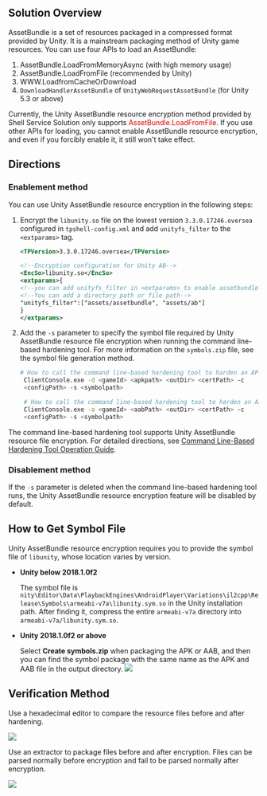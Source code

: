 ## Solution Overview

AssetBundle is a set of resources packaged in a compressed format provided by Unity. It is a mainstream packaging method of Unity game resources. You can use four APIs to load an AssetBundle:

1. AssetBundle.LoadFromMemoryAsync (with high memory usage)
2. AssetBundle.LoadFromFile (recommended by Unity)
3. WWW.LoadfromCacheOrDownload
4. `DownloadHandlerAssetBundle` of `UnityWebRequestAssetBundle` (for Unity 5.3 or above)

Currently, the Unity AssetBundle resource encryption method provided by Shell Service Solution only supports <font color="#dd0000">AssetBundle.LoadFromFile</font>. If you use other APIs for loading, you cannot enable AssetBundle resource encryption, and even if you forcibly enable it, it still won't take effect.

## Directions

### Enablement method

You can use Unity AssetBundle resource encryption in the following steps:

1. Encrypt the `libunity.so` file on the lowest version `3.3.0.17246.oversea` configured in `tpshell-config.xml` and add `unityfs_filter` to the `<extparams>` tag.
   ```xml
   <TPVersion>3.3.0.17246.oversea</TPVersion>
   
   <!--Encryption configuration for Unity AB-->
   <EncSo>libunity.so</EncSo>
   <extparams>{
   <!--you can add unityfs_filter in <extparams> to enable assetbundle enc-->
   <!--You can add a directory path or file path-->
   "unityfs_filter":["assets/assetbundle", "assets/ab"] 
   }
   </extparams>
   ```
2. Add the `-s` parameter to specify the symbol file required by Unity AssetBundle resource file encryption when running the command line-based hardening tool. For more information on the `symbols.zip` file, see the symbol file generation method.
   ```bash
   # How to call the command line-based hardening tool to harden an APK:
    ClientConsole.exe -d <gameId> <apkpath> <outDir> <certPath> -c 
    <configPath> -s <symbolpath>
   
    # How to call the command line-based hardening tool to harden an AAB:
    ClientConsole.exe -a <gameId> <aabPath> <outDir> <certPath> -c 
    <configPath> -s <symbolpath>
   ```

The command line-based hardening tool supports Unity AssetBundle resource file encryption. For detailed directions, see [Command Line-Based Hardening Tool Operation Guide](#/doc-center/62d03f84c61b92edb63504b4edbf61c705846ed6).

### Disablement method

If the `-s` parameter is deleted when the command line-based hardening tool runs, the Unity AssetBundle resource encryption feature will be disabled by default.

## How to Get Symbol File

Unity AssetBundle resource encryption requires you to provide the symbol file of `libunity`, whose location varies by version.

* **Unity below 2018.1.0f2**
  
  The symbol file is `nity\Editor\Data\PlaybackEngines\AndroidPlayer\Variations\il2cpp\Release\Symbols\armeabi-v7a\libunity.sym.so` in the Unity installation path. After finding it, compress the entire `armeabi-v7a` directory into `armeabi-v7a/libunity.sym.so`.
* **Unity 2018.1.0f2 or above**
  
  Select **Create symbols.zip** when packaging the APK or AAB, and then you can find the symbol package with the same name as the APK and AAB file in the output directory.
  ![](/docs/ACE-doc/20_Android-shellservice/30/50/10.4.png )

## Verification Method

Use a hexadecimal editor to compare the resource files before and after hardening.

![](/docs/ACE-doc/20_Android-shellservice/30/50/10.1.png )

Use an extractor to package files before and after encryption. Files can be parsed normally before encryption and fail to be parsed normally after encryption.

![](/docs/ACE-doc/20_Android-shellservice/30/50/10.2.png )

